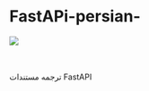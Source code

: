 # FastAPi-persian-
<img src="https://fastapi.tiangolo.com/img/logo-margin/logo-teal.png">

<br><br>
ترجمه مستندات FastAPI